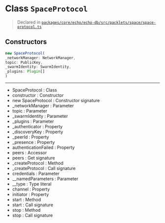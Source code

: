 # Class `SpaceProtocol`
> Declared in [`packages/core/echo/echo-db/src/packlets/space/space-protocol.ts`](https://github.com/dxos/protocols/blob/main/packages/core/echo/echo-db/src/packlets/space/space-protocol.ts#L22)

## Constructors
```ts
new SpaceProtocol(
_networkManager: NetworkManager,
topic: PublicKey,
_swarmIdentity: SwarmIdentity,
_plugins: Plugin[]
)
```

---
- SpaceProtocol : Class
- constructor : Constructor
- new SpaceProtocol : Constructor signature
- _networkManager : Parameter
- topic : Parameter
- _swarmIdentity : Parameter
- _plugins : Parameter
- _authenticator : Property
- _discoveryKey : Property
- _peerId : Property
- _presence : Property
- authenticationFailed : Property
- peers : Accessor
- peers : Get signature
- _createProtocol : Method
- _createProtocol : Call signature
- credentials : Parameter
- __namedParameters : Parameter
- __type : Type literal
- channel : Property
- initiator : Property
- start : Method
- start : Call signature
- stop : Method
- stop : Call signature
